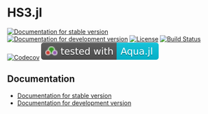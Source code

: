 # HS3.jl

[![Documentation for stable version](https://img.shields.io/badge/docs-stable-blue.svg)](https://oschulz.github.io/HS3.jl/stable)
[![Documentation for development version](https://img.shields.io/badge/docs-dev-blue.svg)](https://oschulz.github.io/HS3.jl/dev)
[![License](http://img.shields.io/badge/license-MIT-brightgreen.svg?style=flat)](LICENSE.md)
[![Build Status](https://github.com/oschulz/HS3.jl/workflows/CI/badge.svg?branch=main)](https://github.com/oschulz/HS3.jl/actions?query=workflow%3ACI)
[![Codecov](https://codecov.io/gh/oschulz/HS3.jl/branch/main/graph/badge.svg)](https://codecov.io/gh/oschulz/HS3.jl)
[![Aqua QA](https://raw.githubusercontent.com/JuliaTesting/Aqua.jl/master/badge.svg)](https://github.com/JuliaTesting/Aqua.jl)


## Documentation

* [Documentation for stable version](https://oschulz.github.io/HS3.jl/stable)
* [Documentation for development version](https://oschulz.github.io/HS3.jl/dev)
